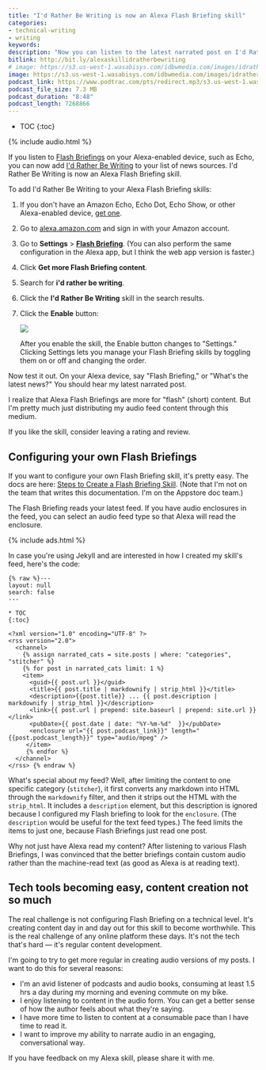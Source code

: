 ```yaml
---
title: "I'd Rather Be Writing is now an Alexa Flash Briefing skill"
categories:
- technical-writing
- writing
keywords:
description: "Now you can listen to the latest narrated post on I'd Rather Be Writing as an Alexa Flash Briefing skill. This means you can listen to my audio content through your Echo device."
bitlink: http://bit.ly/alexaskillidratherbewriting
# image: https://s3.us-west-1.wasabisys.com/idbwmedia.com/images/idratherbewritinglogo.png
image: https://s3.us-west-1.wasabisys.com/idbwmedia.com/images/idratherbewriting-alexa-skill.png
podcast_link: https://www.podtrac.com/pts/redirect.mp3/s3.us-west-1.wasabisys.com/idbwmedia.com/podcasts/nowanalexaskill.mp3
podcast_file_size: 7.3 MB
podcast_duration: "8:48"
podcast_length: 7268866
---
```


* TOC
{:toc}

{% include audio.html %}

If you listen to [Flash Briefings](https://www.amazon.com/gp/help/customer/display.html?nodeId=201601880) on your Alexa-enabled device, such as Echo, you can now add [I'd Rather Be Writing](https://www.amazon.com/gp/product/B07K5THQ3L?ie=UTF8&ref-suffix=ss_rw) to your list of news sources. I'd Rather Be Writing is now an Alexa Flash Briefing skill.

To add I'd Rather Be Writing to your Alexa Flash Briefing skills:

1.  If you don't have an Amazon Echo, Echo Dot, Echo Show, or other Alexa-enabled device, [get one](https://www.amazon.com/s/?ie=UTF8&keywords=alexa+smart+speaker&index=aps&tag=googhydr-20&hvadid=289963801904&hvpos=1t1&hvnetw=g&hvrand=16157887676937380754&hvpone=&hvptwo=&hvqmt=b&hvdev=c&hvdvcmdl=&hvlocint=&hvlocphy=9032151&hvtargid=kwd-302338917741&ref=pd_sl_9ax3fliz0n_b_p38).
2.  Go to [alexa.amazon.com](https://alexa.amazon.com) and sign in with your Amazon account.
3.  Go to **Settings** > [**Flash Briefing**](https://alexa.amazon.com/spa/index.html#settings/flash-briefing). (You can also perform the same configuration in the Alexa app, but I think the web app version is faster.)
4.  Click **Get more Flash Briefing content**.
5.  Search for **i'd rather be writing**.
6.  Click the **I'd Rather Be Writing** skill in the search results.
7.  Click the **Enable** button:

    <a href="https://alexa.amazon.com/spa/index.html#skills/dp/B07K5THQ3L/?ref=skill_dsk_skb_fb_0&qid=1541477623"><img src="https://s3.us-west-1.wasabisys.com/idbwmedia.com/images/idratherbewriting-alexa-skill.png"/></a>

    After you enable the skill, the Enable button changes to "Settings." Clicking Settings lets you manage your Flash Briefing skills by toggling them on or off and changing the order.

Now test it out. On your Alexa device, say "Flash Briefing," or "What's the latest news?" You should hear my latest narrated post.

I realize that Alexa Flash Briefings are more for "flash" (short) content. But I'm pretty much just distributing my audio feed content through this medium.

If you like the skill, consider leaving a rating and review.

## Configuring your own Flash Briefings

If you want to configure your own Flash Briefing skill, it's pretty easy. The docs are here: [Steps to Create a Flash Briefing Skill](https://developer.amazon.com/docs/flashbriefing/steps-to-create-a-flash-briefing-skill.html). (Note that I'm not on the team that writes this documentation. I'm on the Appstore doc team.)

The Flash Briefing reads your latest feed. If you have audio enclosures in the feed, you can select an audio feed type so that Alexa will read the enclosure.

{% include ads.html %}

In case you're using Jekyll and are interested in how I created my skill's feed, here's the code:

```
{% raw %}---
layout: null
search: false
---

* TOC
{:toc}

<?xml version="1.0" encoding="UTF-8" ?>
<rss version="2.0">
  <channel>
    {% assign narrated_cats = site.posts | where: "categories", "stitcher" %}
    {% for post in narrated_cats limit: 1 %}
    <item>
      <guid>{{ post.url }}</guid>
      <title>{{ post.title | markdownify | strip_html }}</title>
      <description>{{post.title}} ... {{ post.description | markdownify | strip_html }}</description>
      <link>{{ post.url | prepend: site.baseurl | prepend: site.url }}</link>
      <pubDate>{{ post.date | date: "%Y-%m-%d"  }}</pubDate>
      <enclosure url="{{ post.podcast_link}}" length="{{post.podcast_length}}" type="audio/mpeg" />
     </item>
     {% endfor %}
  </channel>
</rss> {% endraw %}
```

What's special about my feed? Well, after limiting the content to one specific category (`stitcher`), it first converts any markdown into HTML through the `markdownify` filter, and then it strips out the HTML with the `strip_html`. It includes a `description` element, but this description is ignored because I configured my Flash briefing to look for the `enclosure`. (The `description` would be useful for the text feed types.) The feed limits the items to just one, because Flash Briefings just read one post.

Why not just have Alexa read my content? After listening to various Flash Briefings, I was convinced that the better briefings contain custom audio rather than the machine-read text (as good as Alexa is at reading text).

## Tech tools becoming easy, content creation not so much

The real challenge is not configuring Flash Briefing on a technical level. It's creating content day in and day out for this skill to become worthwhile. This is the real challenge of any online platform these days. It's not the tech that's hard &mdash; it's regular content development.

I'm going to try to get more regular in creating audio versions of my posts. I want to do this for several reasons:

* I'm an avid listener of podcasts and audio books, consuming at least 1.5 hrs a day during my morning and evening commute on my bike.
* I enjoy listening to content in the audio form. You can get a better sense of how the author feels about what they're saying.
* I have more time to listen to content at a consumable pace than I have time to read it.
* I want to improve my ability to narrate audio in an engaging, conversational way.

If you have feedback on my Alexa skill, please share it with me.
